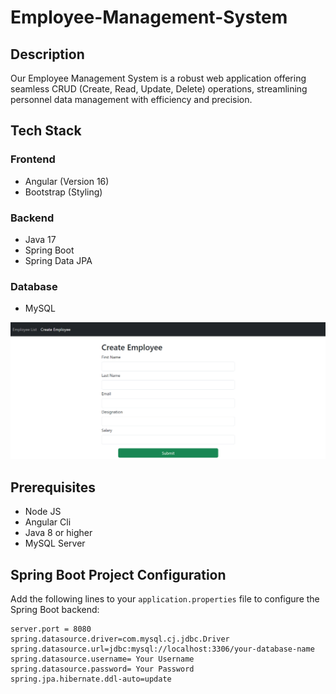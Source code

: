 # Employee-Management-System

## Description
Our Employee Management System is a robust web application offering seamless CRUD (Create, Read, Update, Delete) operations, streamlining personnel data management with efficiency and precision.

## Tech Stack

### Frontend
- Angular (Version 16)
- Bootstrap (Styling)
  
### Backend
- Java 17
- Spring Boot
- Spring Data JPA
### Database
- MySQL

![Create Employee](https://github.com/rutwik-kumbhar/Employee-Management-System/blob/main/create-employee.png)

## Prerequisites
- Node JS
- Angular Cli
- Java 8 or higher
- MySQL Server

## Spring Boot Project Configuration
Add the following lines to your `application.properties` file to configure the Spring Boot backend:
```base
server.port = 8080
spring.datasource.driver=com.mysql.cj.jdbc.Driver
spring.datasource.url=jdbc:mysql://localhost:3306/your-database-name
spring.datasource.username= Your Username
spring.datasource.password= Your Password
spring.jpa.hibernate.ddl-auto=update
